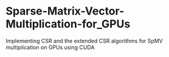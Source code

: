 # Sparse-Matrix-Vector-Multiplication-for_GPUs
Implementing CSR and the extended CSR algorithms for SpMV multiplication on GPUs using CUDA
